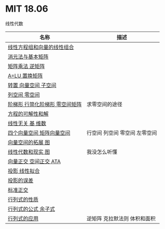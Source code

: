 # MIT 18.06

线性代数

| 名称 | 描述 |
| - | - |
| [线性方程组和向量的线性组合](Unit1.md) | |
| [消元法与基本矩阵](Unit2.md) | |
| [矩阵乘法 逆矩阵](Unit3.md) | |
| [A=LU 置换矩阵](Unit4.md) | |
| [转置 向量空间 子空间](Unit5.md) | |
| [列空间 零空间](Unit6.md) | |
| [阶梯形 行简化阶梯形 零空间矩阵](Unit7.md) | 求零空间的途径 |
| [方程的可解性和解](Unit8.md) | |
| [线性无关 基 维数](Unit9.md) | |
| [四个向量空间 矩阵向量空间](Unit10.md) | 行空间 列空间 零空间 左零空间 |
| [向量空间的拓展 图](Unit11.md) | |
| [线性代数和现实 图](Unit12.md) | 我没怎么听懂 |
| [向量正交 空间正交 ATA](Unit13.md) | |
| [投影 线性拟合](Unit14.md) | |
| [投影的误差](Unit15.md) | |
| [标准正交](Unit16.md) | |
| [行列式的性质](Unit17.md) | |
| [行列式的公式 余子式](Unit18.md) | |
| [行列式的应用](Unit19.md) | 逆矩阵 克拉默法则 体积和面积 |
